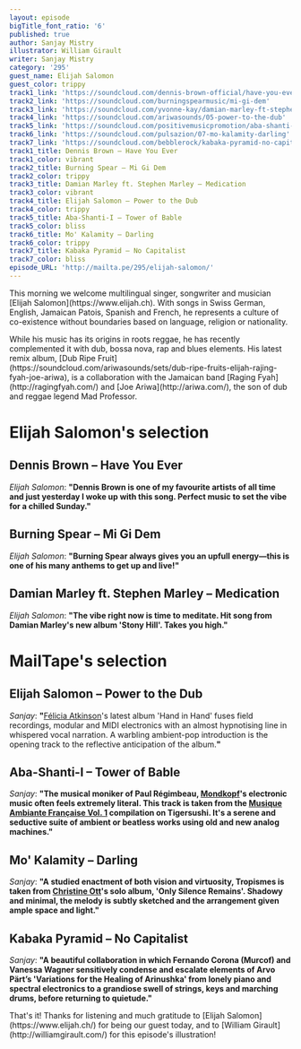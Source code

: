 ```yaml
---
layout: episode
bigTitle_font_ratio: '6'
published: true
author: Sanjay Mistry
illustrator: William Girault
writer: Sanjay Mistry
category: '295'
guest_name: Elijah Salomon
guest_color: trippy
track1_link: 'https://soundcloud.com/dennis-brown-official/have-you-ever-been-in-love-2'
track2_link: 'https://soundcloud.com/burningspearmusic/mi-gi-dem'
track3_link: 'https://soundcloud.com/yvonne-kay/damian-marley-ft-stephen'
track4_link: 'https://soundcloud.com/ariwasounds/05-power-to-the-dub'
track5_link: 'https://soundcloud.com/positivemusicpromotion/aba-shanti-i-tower-of-bable'
track6_link: 'https://soundcloud.com/pulsazion/07-mo-kalamity-darling'
track7_link: 'https://soundcloud.com/bebblerock/kabaka-pyramid-no-capitalist-1'
track1_title: Dennis Brown – Have You Ever
track1_color: vibrant
track2_title: Burning Spear – Mi Gi Dem
track2_color: trippy
track3_title: Damian Marley ft. Stephen Marley – Medication
track3_color: vibrant
track4_title: Elijah Salomon – Power to the Dub
track4_color: trippy
track5_title: Aba-Shanti-I – Tower of Bable
track5_color: bliss
track6_title: Mo' Kalamity – Darling
track6_color: trippy
track7_title: Kabaka Pyramid – No Capitalist
track7_color: bliss
episode_URL: 'http://mailta.pe/295/elijah-salomon/'
---
```

<p id="introduction">This morning we welcome multilingual singer, songwriter and musician [Elijah Salomon](https://www.elijah.ch). With songs in Swiss German, English, Jamaican Patois, Spanish and French, he represents a culture of co-existence without boundaries based on language, religion or nationality.</p>
<p>While his music has its origins in roots reggae, he has recently complemented it with dub, bossa nova, rap and blues elements. His latest remix album, [Dub Ripe Fruit](https://soundcloud.com/ariwasounds/sets/dub-ripe-fruits-elijah-rajing-fyah-joe-ariwa), is a collaboration with the Jamaican band [Raging Fyah](http://ragingfyah.com/) and [Joe Ariwa](http://ariwa.com/), the son of dub and reggae legend Mad Professor.</p>


# Elijah Salomon's selection


## Dennis Brown – Have You Ever
_Elijah Salomon_: **"**Dennis Brown is one of my favourite artists of all time and just yesterday I woke up with this song. Perfect music to set the vibe for a chilled Sunday.**"**

## Burning Spear – Mi Gi Dem
_Elijah Salomon_: **"**Burning Spear always gives you an upfull energy—this is one of his many anthems to get up and live!**"**

## Damian Marley ft. Stephen Marley – Medication
_Elijah Salomon_: **"**The vibe right now is time to meditate. Hit song from Damian Marley's new album 'Stony Hill'. Takes you high.**"**


# MailTape's selection

## Elijah Salomon – Power to the Dub
_Sanjay_: **"**[Félicia Atkinson](http://feliciaatkinson.com/)'s latest album 'Hand in Hand' fuses field recordings, modular and MIDI electronics with an almost hypnotising line in whispered vocal narration. A warbling ambient-pop introduction is the opening track to the reflective anticipation of the album.**"**

## Aba-Shanti-I – Tower of Bable
_Sanjay_: **"**The musical moniker of Paul Régimbeau, [Mondkopf](http://mondkopf.tumblr.com/)'s electronic music often feels extremely literal. This track is taken from the [Musique Ambiante Française Vol. 1](https://tigersushirecords.bandcamp.com/album/musique-ambiante-fran-aise-vol-1) compilation on Tigersushi. It's a serene and seductive suite of ambient or beatless works using old and new analog machines.**"**

## Mo' Kalamity – Darling
_Sanjay_: **"**A studied enactment of both vision and virtuosity, Tropismes is taken from [Christine Ott](http://www.christineott.fr/)'s solo album, 'Only Silence Remains'. Shadowy and minimal, the melody is subtly sketched and the arrangement given ample space and light.**"**

## Kabaka Pyramid – No Capitalist
_Sanjay_: **"**A beautiful collaboration in which Fernando Corona (Murcof) and Vanessa Wagner sensitively condense and escalate elements of Arvo Pärt’s 'Variations for the Healing of Arinushka' from lonely piano and spectral electronics to a grandiose swell of strings, keys and marching drums, before returning to quietude.**"**

<p id="outroduction">That's it! Thanks for listening and much gratitude to [Elijah Salomon](https://www.elijah.ch/) for being our guest today, and to [William Girault](http://williamgirault.com/) for this episode's illustration!</p>
